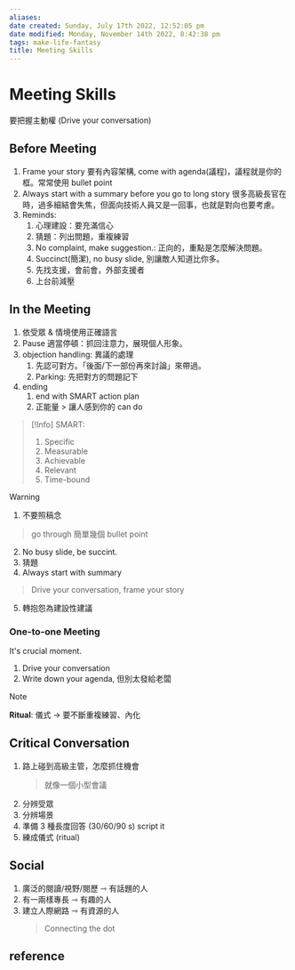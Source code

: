 ```yaml
---
aliases: 
date created: Sunday, July 17th 2022, 12:52:05 pm
date modified: Monday, November 14th 2022, 8:42:38 pm
tags: make-life-fantasy 
title: Meeting Skills
---
```


# Meeting Skills

要把握主動權 (Drive your conversation)

## Before Meeting

1. Frame your story
	要有內容架構, come with agenda(議程)，議程就是你的框。常常使用 bullet point
2. Always start with a summary before you go to long story
	很多高級長官在時，過多細結會失焦，但面向技術人員又是一回事，也就是對向也要考慮。
3. Reminds:
	1. 心理建設：要充滿信心
	2. 猜題：列出問題，重複練習
	3. No complaint, make suggestion.: 正向的，重點是怎麼解決問題。
	4. Succinct(簡潔), no busy slide, 別讓敵人知道比你多。
	5. 先找支援，會前會，外部支援者
	6. 上台前減壓

## In the Meeting

1. 依受眾 & 情境使用正確語言
2. Pause 適當停頓：抓回注意力，展現個人形象。
3. objection handling: 異議的處理
	1. 先認可對方。「後面/下一部份再來討論」來帶過。
	2. Parking: 先把對方的問題記下
4. ending
	1. end with SMART action plan
	2. 正能量 > 讓人感到你的 can do

> [!Info]
SMART:
> 1. Specific
> 2. Measurable
> 3. Achievable
> 4. Relevant
> 5. Time-bound


> [!Warning]
> 1. 不要照稿念
>	> go through 簡單幾個 bullet point
> 2. No busy slide, be succint.
> 3. 猜題
> 4. Always start with summary
>	> Drive your conversation, frame your story
> 5. 轉抱怨為建設性建議

### One-to-one Meeting

It's crucial moment.

1. Drive your conversation
2. Write down your agenda, 但別太發給老闆

> [!Note]
> **Ritual**: 儀式 -> 要不斷重複練習、內化

## Critical Conversation

1. 路上碰到高級主管，怎麼抓住機會
	 > 就像一個小型會議  
2. 分辨受眾
3. 分辨場景
4. 準備 3 種長度回答 (30/60/90 s) script it
5. 練成儀式 (ritual)

## Social

1. 廣泛的閱讀/視野/閱歷 ⇾ 有話題的人
2. 有一兩樣專長 ⇾ 有趣的人
3. 建立人際網路 ⇾ 有資源的人
	> Connecting the dot

## reference

